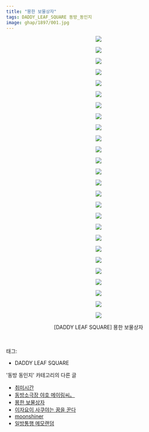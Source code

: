 ```yaml
---
title: "묭한 보물상자"
tags: DADDY_LEAF_SQUARE 동방_동인지
image: ghap/1897/001.jpg
---
```

<div class="article">
<p style="text-align: center; clear: none; float: none;"><img src="{{ site.nasurl }}/ghap/1897/001.jpg"/></p>
<p style="text-align: center; clear: none; float: none;"></p>
<p style="text-align: center; clear: none; float: none;"><img src="{{ site.nasurl }}/ghap/1897/002.jpg"/></p>
<p style="text-align: center; clear: none; float: none;"><img src="{{ site.nasurl }}/ghap/1897/003.jpg"/></p>
<p style="text-align: center; clear: none; float: none;"><img src="{{ site.nasurl }}/ghap/1897/004.jpg"/></p>
<p style="text-align: center; clear: none; float: none;"><img src="{{ site.nasurl }}/ghap/1897/005.jpg"/></p>
<p style="text-align: center; clear: none; float: none;"><img src="{{ site.nasurl }}/ghap/1897/006.jpg"/></p>
<p style="text-align: center; clear: none; float: none;"><img src="{{ site.nasurl }}/ghap/1897/007.jpg"/></p>
<p style="text-align: center; clear: none; float: none;"><img src="{{ site.nasurl }}/ghap/1897/008.jpg"/></p>
<p style="text-align: center; clear: none; float: none;"><img src="{{ site.nasurl }}/ghap/1897/009.jpg"/></p>
<p style="text-align: center; clear: none; float: none;"><img src="{{ site.nasurl }}/ghap/1897/010.jpg"/></p>
<p style="text-align: center; clear: none; float: none;"><img src="{{ site.nasurl }}/ghap/1897/011.jpg"/></p>
<p style="text-align: center; clear: none; float: none;"><img src="{{ site.nasurl }}/ghap/1897/012.jpg"/></p>
<p style="text-align: center; clear: none; float: none;"><img src="{{ site.nasurl }}/ghap/1897/013.jpg"/></p>
<p style="text-align: center; clear: none; float: none;"><img src="{{ site.nasurl }}/ghap/1897/014.jpg"/></p>
<p style="text-align: center; clear: none; float: none;"><img src="{{ site.nasurl }}/ghap/1897/015.jpg"/></p>
<p style="text-align: center; clear: none; float: none;"><img src="{{ site.nasurl }}/ghap/1897/016.jpg"/></p>
<p style="text-align: center; clear: none; float: none;"><img src="{{ site.nasurl }}/ghap/1897/017.jpg"/></p>
<p style="text-align: center; clear: none; float: none;"><img src="{{ site.nasurl }}/ghap/1897/018.jpg"/></p>
<p style="text-align: center; clear: none; float: none;"><img src="{{ site.nasurl }}/ghap/1897/019.jpg"/></p>
<p style="text-align: center; clear: none; float: none;"><img src="{{ site.nasurl }}/ghap/1897/020.jpg"/></p>
<p style="text-align: center; clear: none; float: none;"><img src="{{ site.nasurl }}/ghap/1897/021.jpg"/></p>
<p style="text-align: center; clear: none; float: none;"><img src="{{ site.nasurl }}/ghap/1897/022.jpg"/></p>
<p style="text-align: center; clear: none; float: none;"><img src="{{ site.nasurl }}/ghap/1897/023.jpg"/></p>
<p style="text-align: center; clear: none; float: none;"><img src="{{ site.nasurl }}/ghap/1897/024.jpg"/></p>
<p style="text-align: center; clear: none; float: none;"><img src="{{ site.nasurl }}/ghap/1897/025.jpg"/></p>
<p style="text-align: center; clear: none; float: none;"><img src="{{ site.nasurl }}/ghap/1897/026.jpg"/></p>
<p style="text-align: center; clear: none; float: none;">[DADDY LEAF SQUARE] 묭한 보물상자</p>
<p><br/></p>
</div><div class="tagTrail">
<p>태그: </p>
<ul>
<li>DADDY LEAF SQUARE</li>
</ul>
</div><div class="another">
<p>'동방 동인지' 카테고리의 다른 글</p>
<ul>
<li><a href="/2016-08-29-ghap_1899">취미시간</a></li>
<li><a href="/2016-08-29-ghap_1898">동방소극장 야호 메이링씨。</a></li>
<li><a href="/2016-08-29-ghap_1897">묭한 보물상자</a></li>
<li><a href="/2016-08-28-ghap_1895">이자요이 사쿠야는 꿈을 꾼다</a></li>
<li><a href="/2016-08-28-ghap_1894">moonshiner</a></li>
<li><a href="/2016-08-28-ghap_1893">일방통행 메모랜덤</a></li>
</ul>
</div><div class="cb_module cb_fluid">
<div class="cb_wrt cb_profile">
</div><!-- commentList close -->
</div>
<br/>
<p id="refer"></p>
<br/>
